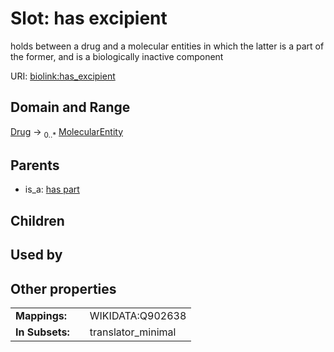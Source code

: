
# Slot: has excipient


holds between a drug and a molecular entities in which the latter is a part of the former, and is a biologically inactive component

URI: [biolink:has_excipient](https://w3id.org/biolink/vocab/has_excipient)


## Domain and Range

[Drug](Drug.md) &#8594;  <sub>0..\*</sub> [MolecularEntity](MolecularEntity.md)

## Parents

 *  is_a: [has part](has_part.md)

## Children


## Used by


## Other properties

|  |  |  |
| --- | --- | --- |
| **Mappings:** | | WIKIDATA:Q902638 |
| **In Subsets:** | | translator_minimal |

